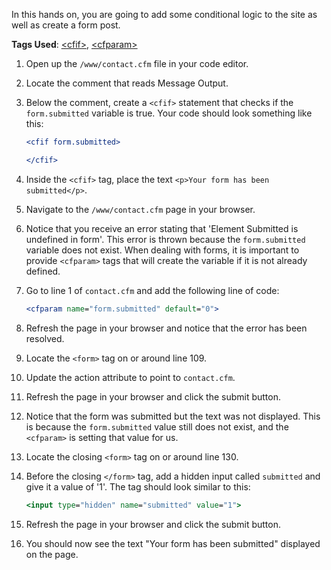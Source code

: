 In this hands on, you are going to add some conditional logic to the site as well as create a form post.

**Tags Used**: [\<cfif>](https://helpx.adobe.com/coldfusion/cfml-reference/coldfusion-tags/tags-i/cfif.html), [\<cfparam>](https://helpx.adobe.com/coldfusion/cfml-reference/coldfusion-tags/tags-p-q/cfparam.html)

1. Open up the `/www/contact.cfm` file in your code editor.
1. Locate the comment that reads Message Output.
1. Below the comment, create a `<cfif>` statement that checks if the `form.submitted` variable is true. Your code should look something like this:

    ```cfml
    <cfif form.submitted>

    </cfif>
    ```

1. Inside the `<cfif>` tag, place the text `<p>Your form has been submitted</p>`.
1. Navigate to the `/www/contact.cfm` page in your browser.
1. Notice that you receive an error stating that 'Element Submitted is undefined in form'. This error is thrown because the `form.submitted` variable does not exist. When dealing with forms, it is important to provide `<cfparam>` tags that will create the variable if it is not already defined.
1. Go to line 1 of `contact.cfm` and add the following line of code:

    ```cfml
    <cfparam name="form.submitted" default="0">
    ```

1. Refresh the page in your browser and notice that the error has been resolved.
1. Locate the `<form>` tag on or around line 109.
1. Update the action attribute to point to `contact.cfm`.
1. Refresh the page in your browser and click the submit button.
1. Notice that the form was submitted but the text was not displayed. This is because the `form.submitted` value still does not exist, and the `<cfparam>` is setting that value for us.
1. Locate the closing `<form>` tag on or around line 130.
1. Before the closing `</form>` tag, add a hidden input called `submitted` and give it a value of '1'. The tag should look similar to this:

    ```cfml
    <input type="hidden" name="submitted" value="1">
    ```

1. Refresh the page in your browser and click the submit button.
1. You should now see the text "Your form has been submitted" displayed on the page.
